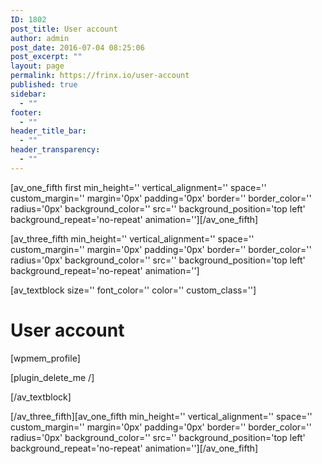 ```yaml
---
ID: 1802
post_title: User account
author: admin
post_date: 2016-07-04 08:25:06
post_excerpt: ""
layout: page
permalink: https://frinx.io/user-account
published: true
sidebar:
  - ""
footer:
  - ""
header_title_bar:
  - ""
header_transparency:
  - ""
---
```

[av_one_fifth first min_height='' vertical_alignment='' space='' custom_margin='' margin='0px' padding='0px' border='' border_color='' radius='0px' background_color='' src='' background_position='top left' background_repeat='no-repeat' animation=''][/av_one_fifth]

[av_three_fifth min_height='' vertical_alignment='' space='' custom_margin='' margin='0px' padding='0px' border='' border_color='' radius='0px' background_color='' src='' background_position='top left' background_repeat='no-repeat' animation='']

[av_textblock size='' font_color='' color='' custom_class='']

# User account

[wpmem_profile]

[plugin_delete_me /]

[/av_textblock]

[/av_three_fifth][av_one_fifth min_height='' vertical_alignment='' space='' custom_margin='' margin='0px' padding='0px' border='' border_color='' radius='0px' background_color='' src='' background_position='top left' background_repeat='no-repeat' animation=''][/av_one_fifth]